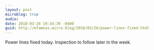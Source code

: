```yaml
---
layout: post
microblog: true
audio: 
date: 2018-03-26 19:34:39 -0400
guid: http://mfamous.micro.blog/2018/03/26/power-lines-fixed.html
---
```

Power lines fixed today. Inspection to follow later in the week. 
